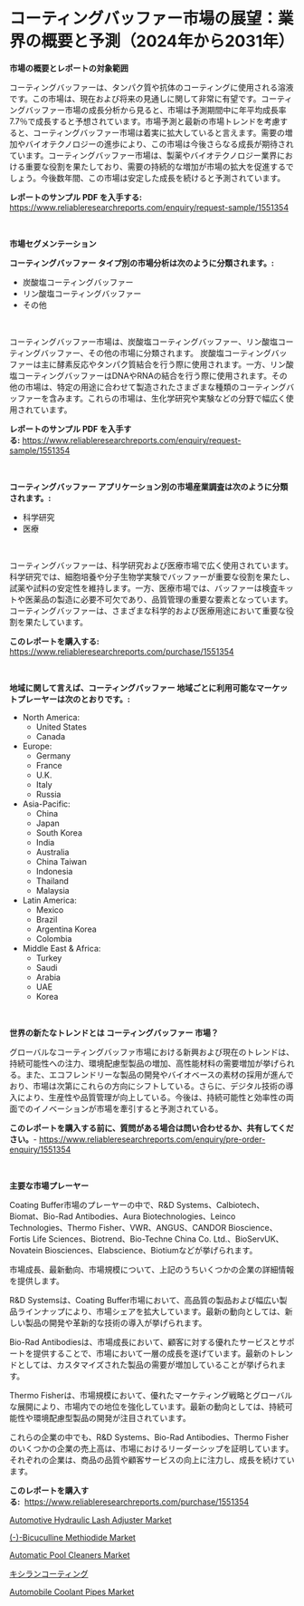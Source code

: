 <p><h1>コーティングバッファー市場の展望：業界の概要と予測（2024年から2031年）</h1></p><p><strong>市場の概要とレポートの対象範囲</strong></p>
<p><p>コーティングバッファーは、タンパク質や抗体のコーティングに使用される溶液です。この市場は、現在および将来の見通しに関して非常に有望です。コーティングバッファー市場の成長分析から見ると、市場は予測期間中に年平均成長率7.7％で成長すると予想されています。市場予測と最新の市場トレンドを考慮すると、コーティングバッファー市場は着実に拡大していると言えます。需要の増加やバイオテクノロジーの進歩により、この市場は今後さらなる成長が期待されています。コーティングバッファー市場は、製薬やバイオテクノロジー業界における重要な役割を果たしており、需要の持続的な増加が市場の拡大を促進するでしょう。今後数年間、この市場は安定した成長を続けると予測されています。</p></p>
<p><strong>レポートのサンプル PDF を入手する:</strong> <a href="https://www.reliableresearchreports.com/enquiry/request-sample/1551354">https://www.reliableresearchreports.com/enquiry/request-sample/1551354</a></p>
<p>&nbsp;</p>
<p><strong>市場セグメンテーション</strong></p>
<p><strong>コーティングバッファー タイプ別の市場分析は次のように分類されます。:</strong></p>
<p><ul><li>炭酸塩コーティングバッファー</li><li>リン酸塩コーティングバッファー</li><li>その他</li></ul></p>
<p>&nbsp;</p>
<p><p>コーティングバッファー市場は、炭酸塩コーティングバッファー、リン酸塩コーティングバッファー、その他の市場に分類されます。 炭酸塩コーティングバッファーは主に酵素反応やタンパク質結合を行う際に使用されます。一方、リン酸塩コーティングバッファーはDNAやRNAの結合を行う際に使用されます。その他の市場は、特定の用途に合わせて製造されたさまざまな種類のコーティングバッファーを含みます。これらの市場は、生化学研究や実験などの分野で幅広く使用されています。</p></p>
<p><strong>レポートのサンプル PDF を入手する:</strong>&nbsp;<a href="https://www.reliableresearchreports.com/enquiry/request-sample/1551354">https://www.reliableresearchreports.com/enquiry/request-sample/1551354</a></p>
<p>&nbsp;</p>
<p><strong> コーティングバッファー アプリケーション別の市場産業調査は次のように分類されます。:</strong></p>
<p><ul><li>科学研究</li><li>医療</li></ul></p>
<p>&nbsp;</p>
<p><p>コーティングバッファーは、科学研究および医療市場で広く使用されています。科学研究では、細胞培養や分子生物学実験でバッファーが重要な役割を果たし、試薬や試料の安定性を維持します。一方、医療市場では、バッファーは検査キットや医薬品の製造に必要不可欠であり、品質管理の重要な要素となっています。コーティングバッファーは、さまざまな科学的および医療用途において重要な役割を果たしています。</p></p>
<p><strong>このレポートを購入する:</strong>&nbsp; <a href="https://www.reliableresearchreports.com/purchase/1551354">https://www.reliableresearchreports.com/purchase/1551354</a></p>
<p>&nbsp;</p>
<p><strong>地域に関して言えば、コーティングバッファー 地域ごとに利用可能なマーケットプレーヤーは次のとおりです。:</strong></p>
<p><ul>
    <li>
        North America:
        <ul>
            <li>United States</li>
            <li>Canada</li>
        </ul>
    </li>
    <li>
        Europe:
        <ul>
            <li>Germany</li>
            <li>France</li>
            <li>U.K.</li>
            <li>Italy</li>
            <li>Russia</li>
        </ul>
    </li>
    <li>
        Asia-Pacific:
        <ul>
            <li>China</li>
            <li>Japan</li>
            <li>South Korea</li>
            <li>India</li>
            <li>Australia</li>
            <li>China Taiwan</li>
            <li>Indonesia</li>
            <li>Thailand</li>
            <li>Malaysia</li>
        </ul>
    </li>
    <li>
        Latin America:
        <ul>
            <li>Mexico</li>
            <li>Brazil</li>
            <li>Argentina Korea</li>
            <li>Colombia</li>
        </ul>
    </li>
    <li>
        Middle East & Africa:
        <ul>
            <li>Turkey</li>
            <li>Saudi</li>
            <li>Arabia</li>
            <li>UAE</li>
            <li>Korea</li>
        </ul>
    </li>
    </ul></p>
<p>&nbsp;</p>
<p><strong>世界の新たなトレンドとは コーティングバッファー 市場？</strong></p>
<p><p>グローバルなコーティングバッファ市場における新興および現在のトレンドは、持続可能性への注力、環境配慮型製品の増加、高性能材料の需要増加が挙げられる。また、エコフレンドリーな製品の開発やバイオベースの素材の採用が進んでおり、市場は次第にこれらの方向にシフトしている。さらに、デジタル技術の導入により、生産性や品質管理が向上している。今後は、持続可能性と効率性の両面でのイノベーションが市場を牽引すると予測されている。</p></p>
<p><strong>このレポートを購入する前に、質問がある場合は問い合わせるか、共有してください。</strong>- <a href="https://www.reliableresearchreports.com/enquiry/pre-order-enquiry/1551354">https://www.reliableresearchreports.com/enquiry/pre-order-enquiry/1551354</a></p>
<p>&nbsp;</p>
<p><strong>主要な市場プレーヤー</strong></p>
<p><p>Coating Buffer市場のプレーヤーの中で、R&D Systems、Calbiotech、Biomat、Bio-Rad Antibodies、Aura Biotechnologies、Leinco Technologies、Thermo Fisher、VWR、ANGUS、CANDOR Bioscience、Fortis Life Sciences、Biotrend、Bio-Techne China Co. Ltd.、BioServUK、Novatein Biosciences、Elabscience、Biotiumなどが挙げられます。 </p><p>市場成長、最新動向、市場規模について、上記のうちいくつかの企業の詳細情報を提供します。 </p><p>R&D Systemsは、Coating Buffer市場において、高品質の製品および幅広い製品ラインナップにより、市場シェアを拡大しています。最新の動向としては、新しい製品の開発や革新的な技術の導入が挙げられます。 </p><p>Bio-Rad Antibodiesは、市場成長において、顧客に対する優れたサービスとサポートを提供することで、市場において一層の成長を遂げています。最新のトレンドとしては、カスタマイズされた製品の需要が増加していることが挙げられます。 </p><p>Thermo Fisherは、市場規模において、優れたマーケティング戦略とグローバルな展開により、市場内での地位を強化しています。最新の動向としては、持続可能性や環境配慮型製品の開発が注目されています。 </p><p>これらの企業の中でも、R&D Systems、Bio-Rad Antibodies、Thermo Fisherのいくつかの企業の売上高は、市場におけるリーダーシップを証明しています。それぞれの企業は、商品の品質や顧客サービスの向上に注力し、成長を続けています。</p></p>
<p><strong>このレポートを購入する:</strong>&nbsp;&nbsp;<a href="https://www.reliableresearchreports.com/purchase/1551354">https://www.reliableresearchreports.com/purchase/1551354</a></p>
<p><p><a href="https://three-jumbo-f6d.notion.site/Automotive-Hydraulic-Lash-Adjuster-Market-Research-Report-Provides-thorough-Industry-Overview-which-a592def242144a56917687f13fcd5b1a">Automotive Hydraulic Lash Adjuster Market</a></p><p><a href="https://issuu.com/reportprime-2/docs/bicuculline-methiodide-market-size-2030.pptx">(-)-Bicuculline Methiodide Market</a></p><p><a href="https://view.publitas.com/reportprime-1/automatic-pool-cleaners-market-size-share-trends-analysis-report-by-material-by-type-by-end-user-by-region-and-segment-forecasts-2024-2031/">Automatic Pool Cleaners Market</a></p><p><a href="https://github.com/bevdtkn4419963/Market-Research-Report-List-1/blob/main/14639157059.md">キシランコーティング</a></p><p><a href="https://github.com/nancykennedykellievqfqt2/Market-Research-Report-List-1/blob/main/automobile-coolant-pipes-market.md">Automobile Coolant Pipes Market</a></p></p>